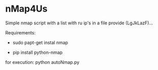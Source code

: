 # nMap4Us
Simple nmap script with a list with ru ip's in a file provide (LgJkLazF)... 

Requirements:
- sudo papt-get instal nmap

- pip install python-nmap

for execution: python autoNmap.py

